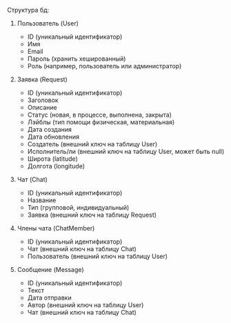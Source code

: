 Структура бд:
1) Пользователь (User)
    * ID (уникальный идентификатор)
    * Имя
    * Email
    * Пароль (хранить хешированный)
    * Роль (например, пользователь или администратор)

2) Заявка (Request)
    * ID (уникальный идентификатор)
    * Заголовок
    * Описание
    * Статус (новая, в процессе, выполнена, закрыта)
    * Лэйблы (тип помощи физическая, материальная)
    * Дата создания
    * Дата обновления
    * Создатель (внешний ключ на таблицу User)
    * Исполнитель/ли (внешний ключ на таблицу User, может быть null)
    * Широта (latitude)
    * Долгота (longitude)

3) Чат (Chat)
    * ID (уникальный идентификатор)
    * Название
    * Тип (групповой, индивидуальный)
    * Заявка (внешний ключ на таблицу Request)

4) Члены чата (ChatMember)
    * ID (уникальный идентификатор)
    * Чат (внешний ключ на таблицу Chat)
    * Пользователь (внешний ключ на таблицу User)

5) Сообщение (Message)
    * ID (уникальный идентификатор)
    * Текст
    * Дата отправки
    * Автор (внешний ключ на таблицу User)
    * Чат (внешний ключ на таблицу Chat)